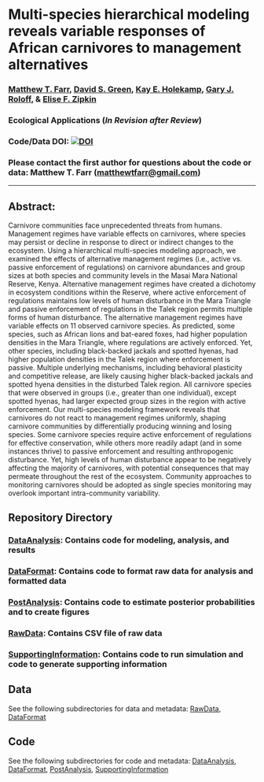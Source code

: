 # Multi-species hierarchical modeling reveals variable responses of African carnivores to management alternatives

### [Matthew T. Farr](https://farrmt.github.io/), [David S. Green](https://inr.oregonstate.edu/people/david-green), [Kay E. Holekamp](http://www.holekamplab.org/), [Gary J. Roloff](https://www.afwelsite.com/), & [Elise F. Zipkin](https://msu.edu/user/ezipkin/)

### Ecological Applications (*In Revision after Review*)

### Code/Data DOI: [![DOI](https://zenodo.org/badge/DOI/10.5281/zenodo.1413563.svg)](https://doi.org/10.5281/zenodo.1413563)

### Please contact the first author for questions about the code or data: Matthew T. Farr (matthewtfarr@gmail.com)
__________________________________________________________________________________________________________________________________________

## Abstract: 
Carnivore communities face unprecedented threats from humans. Management regimes have variable effects on carnivores, where species may persist or decline in response to direct or indirect changes to the ecosystem. Using a hierarchical multi-species modeling approach, we examined the effects of alternative management regimes (i.e., active vs. passive enforcement of regulations) on carnivore abundances and group sizes at both species and community levels in the Masai Mara National Reserve, Kenya. Alternative management regimes have created a dichotomy in ecosystem conditions within the Reserve, where active enforcement of regulations maintains low levels of human disturbance in the Mara Triangle and passive enforcement of regulations in the Talek region permits multiple forms of human disturbance. The alternative management regimes have variable effects on 11 observed carnivore species. As predicted, some species, such as African lions and bat-eared foxes, had higher population densities in the Mara Triangle, where regulations are actively enforced. Yet, other species, including black-backed jackals and spotted hyenas, had higher population densities in the Talek region where enforcement is passive. Multiple underlying mechanisms, including behavioral plasticity and competitive release, are likely causing higher black-backed jackals and spotted hyena densities in the disturbed Talek region. All carnivore species that were observed in groups (i.e., greater than one individual), except spotted hyenas, had larger expected group sizes in the region with active enforcement. Our multi-species modeling framework reveals that carnivores do not react to management regimes uniformly, shaping carnivore communities by differentially producing winning and losing species. Some carnivore species require active enforcement of regulations for effective conservation, while others more readily adapt (and in some instances thrive) to passive enforcement and resulting anthropogenic disturbance. Yet, high levels of human disturbance appear to be negatively affecting the majority of carnivores, with potential consequences that may permeate throughout the rest of the ecosystem. Community approaches to monitoring carnivores should be adopted as single species monitoring may overlook important intra-community variability.

## Repository Directory
### [DataAnalysis](https://github.com/farrmt/HMSDS/tree/master/DataAnalysis): Contains code for modeling, analysis, and results
### [DataFormat](https://github.com/farrmt/HMSDS/tree/master/DataFormat): Contains code to format raw data for analysis and formatted data
### [PostAnalysis](https://github.com/farrmt/HMSDS/tree/master/PostAnalysis): Contains code to estimate posterior probabilities and to create figures
### [RawData](https://github.com/farrmt/HMSDS/tree/master/RawData): Contains CSV file of raw data
### [SupportingInformation](https://github.com/farrmt/HMSDS/tree/master/SupportingInformation): Contains code to run simulation and code to generate supporting information

## Data
See the following subdirectories for data and metadata: [RawData](https://github.com/farrmt/HMSDS/tree/master/RawData), [DataFormat](https://github.com/farrmt/HMSDS/tree/master/DataFormat)

## Code
See the following subdirectories for code and metadata: [DataAnalysis](https://github.com/farrmt/HMSDS/tree/master/DataAnalysis), [DataFormat](https://github.com/farrmt/HMSDS/tree/master/DataFormat), [PostAnalysis](https://github.com/farrmt/HMSDS/tree/master/PostAnalysis), [SupportingInformation](https://github.com/farrmt/HMSDS/tree/master/SupportingInformation)


